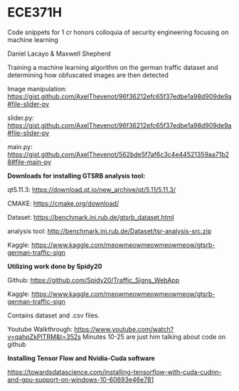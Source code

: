 # ECE371H
Code snippets for 1 cr honors colloquia of security engineering focusing on machine learning

Daniel Lacayo & Maxwell Shepherd

Training a machine learning algorithm on the german traffic dataset and determining how obfuscated images are then detected

Image manipulation: https://gist.github.com/AxelThevenot/96f36212efc65f37edbe1a98d909de9a#file-slider-py

slider.py: https://gist.github.com/AxelThevenot/96f36212efc65f37edbe1a98d909de9a#file-slider-py

main.py: https://gist.github.com/AxelThevenot/562bde5f7af6c3c4e44521359aa71b28#file-main-py


**Downloads for installing GTSRB analysis tool:**

  qt5.11.3: https://download.qt.io/new_archive/qt/5.11/5.11.3/

  CMAKE: https://cmake.org/download/

  Dataset: https://benchmark.ini.rub.de/gtsrb_dataset.html

  analysis tool: http://benchmark.ini.rub.de/Dataset/tsr-analysis-src.zip

  Kaggle: https://www.kaggle.com/meowmeowmeowmeowmeow/gtsrb-german-traffic-sign

**Utilizing work done by Spidy20**

  Github: https://github.com/Spidy20/Traffic_Signs_WebApp

  Kaggle: https://www.kaggle.com/meowmeowmeowmeowmeow/gtsrb-german-traffic-sign

  Contains dataset and .csv files.

  Youtube Walkthrough: https://www.youtube.com/watch?v=qahpZkPlTRM&t=352s
  Minutes 10-25 are just him talking about code on github

**Installing Tensor Flow and Nvidia-Cuda software**

  https://towardsdatascience.com/installing-tensorflow-with-cuda-cudnn-and-gpu-support-on-windows-10-60693e46e781
